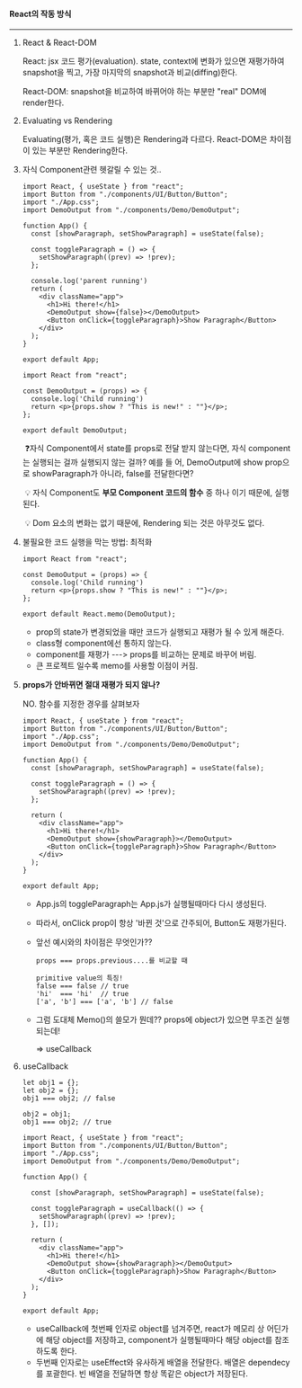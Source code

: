 #### React의 작동 방식

---

1. React & React-DOM

   React: jsx 코드 평가(evaluation). state, context에 변화가 있으면 재평가하여 snapshot을 찍고, 가장 마지막의 snapshot과 비교(diffing)한다.

   React-DOM: snapshot을 비교하여 바뀌어야 하는 부분만 "real" DOM에 render한다.



2. Evaluating vs Rendering

   Evaluating(평가, 혹은 코드 실행)은 Rendering과 다르다. React-DOM은 차이점이 있는 부분만 Rendering한다.



3. 자식 Component관련 헷갈릴 수 있는 것..

   ```react
   import React, { useState } from "react";
   import Button from "./components/UI/Button/Button";
   import "./App.css";
   import DemoOutput from "./components/Demo/DemoOutput";
   
   function App() {
     const [showParagraph, setShowParagraph] = useState(false);
   
     const toggleParagraph = () => {
       setShowParagraph((prev) => !prev);
     };
   
     console.log('parent running')
     return (
       <div className="app">
         <h1>Hi there!</h1>
         <DemoOutput show={false}></DemoOutput>
         <Button onClick={toggleParagraph}>Show Paragraph</Button>
       </div>
     );
   }
   
   export default App;
   
   ```

   ```react
   import React from "react";
   
   const DemoOutput = (props) => {
     console.log('Child running')
     return <p>{props.show ? "This is new!" : ""}</p>;
   };
   
   export default DemoOutput;
   
   ```

   ​	:question:자식 Component에서 state를 props로 전달 받지 않는다면, 자식 component는 실행되는 걸까 실행되지 않는 걸까? 예를 들		어, DemoOutput에 show prop으로 showParagraph가 아니라, false를 전달한다면?

   ​	:bulb: 자식 Component도 <b>부모 Component 코드의 함수</b> 중 하나 이기 때문에, 실행된다.

   ​	:bulb: Dom 요소의 변화는 없기 때문에, Rendering 되는 것은 아무것도 없다.

   

4. 불필요한 코드 실행을 막는 방법: 최적화

   ```react
   import React from "react";
   
   const DemoOutput = (props) => {
     console.log('Child running')
     return <p>{props.show ? "This is new!" : ""}</p>;
   };
   
   export default React.memo(DemoOutput); 
   ```

   * prop의 state가 변경되었을 때만 코드가 실행되고 재평가 될 수 있게 해준다.
   * class형 component에선 통하지 않는다.
   * component를 재평가 ---> props를 비교하는 문제로 바꾸어 버림.
   * 큰 프로젝트 일수록 memo를 사용할 이점이 커짐.

   

5. <b>props가 안바뀌면 절대 재평가 되지 않나?</b>

   NO. 함수를 지정한 경우를 살펴보자

   ```react
   import React, { useState } from "react";
   import Button from "./components/UI/Button/Button";
   import "./App.css";
   import DemoOutput from "./components/Demo/DemoOutput";
   
   function App() {
     const [showParagraph, setShowParagraph] = useState(false);
   
     const toggleParagraph = () => {
       setShowParagraph((prev) => !prev);
     };
   
     return (
       <div className="app">
         <h1>Hi there!</h1>
         <DemoOutput show={showParagraph}></DemoOutput>
         <Button onClick={toggleParagraph}>Show Paragraph</Button>
       </div>
     );
   }
   
   export default App;
   
   ```

   * App.js의 toggleParagraph는 App.js가 실행될때마다 다시 생성된다.

   * 따라서, onClick prop이 항상 '바뀐 것'으로 간주되어, Button도 재평가된다.

   * 앞선 예시와의 차이점은 무엇인가??

     ```react
     props === props.previous....를 비교할 때
     
     primitive value의 특징!
     false === false // true
     'hi'  === 'hi'  // true
     ['a', 'b'] === ['a', 'b'] // false
     ```

   * 그럼 도대체 Memo()의 쓸모가 뭔데?? props에 object가 있으면 무조건 실행되는데!

     => useCallback

     

6. useCallback

   ```react
   let obj1 = {};
   let obj2 = {};
   obj1 === obj2; // false
   
   obj2 = obj1;
   obj1 === obj2; // true
   ```

   ```react
   import React, { useState } from "react";
   import Button from "./components/UI/Button/Button";
   import "./App.css";
   import DemoOutput from "./components/Demo/DemoOutput";
   
   function App() {
       
     const [showParagraph, setShowParagraph] = useState(false);
   
     const toggleParagraph = useCallback(() => {
       setShowParagraph((prev) => !prev);
     }, []);
   
     return (
       <div className="app">
         <h1>Hi there!</h1>
         <DemoOutput show={showParagraph}></DemoOutput>
         <Button onClick={toggleParagraph}>Show Paragraph</Button>
       </div>
     );
   }
   
   export default App;
   ```

   * useCallback에 첫번째 인자로 object를 넘겨주면, react가 메모리 상 어딘가에 해당 object를 저장하고, component가 실행될때마다 해당 object를 참조하도록 한다.
   * 두번째 인자로는 useEffect와 유사하게 배열을 전달한다. 배열은 dependecy를 포괄한다. 빈 배열을 전달하면 항상 똑같은 object가 저장된다.





